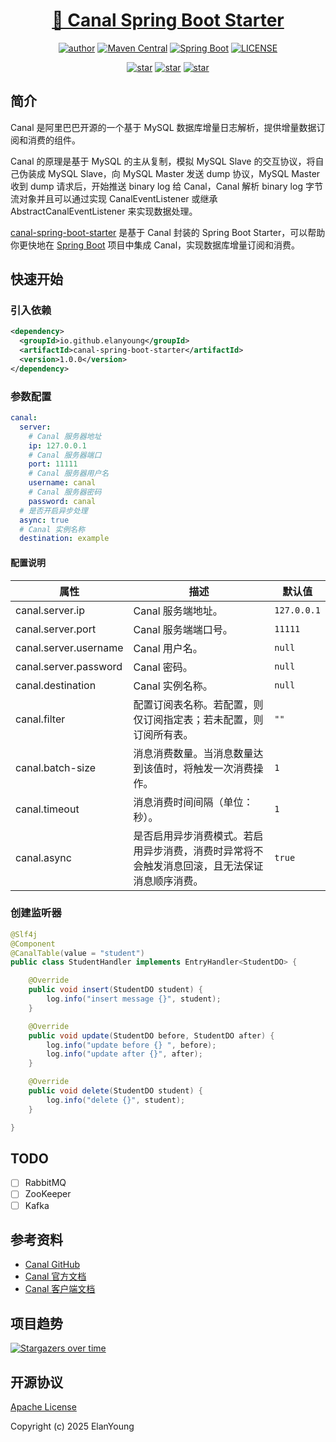 <h1 align="center"><a href="https://github.com/ElanYoung/canal-spring-boot" target="_blank">🚀 Canal Spring Boot Starter</a></h1>
<p align="center">
  <a href="https://doc.starimmortal.com"><img alt="author" src="https://img.shields.io/badge/author-ElanYoung-blue.svg"/></a>
  <a href="https://search.maven.org/search?q=g:io.github.elanyoung:canal-spring-boot-starter"><img alt="Maven Central" src="https://img.shields.io/maven-central/v/com.starimmortal/canal-spring-boot-starter?label=Maven%20Central"/></a>
  <a href="https://docs.spring.io/spring-boot/docs/2.7.18/reference/html/"><img alt="Spring Boot" src="https://img.shields.io/badge/Spring Boot-2.7.18-brightgreen.svg"/></a>
  <a href="https://github.com/ElanYoung/canal-spring-boot/blob/master/LICENSE"><img alt="LICENSE" src="https://img.shields.io/github/license/ElanYoung/canal-spring-boot.svg"/></a>
</p>

<p align="center">
  <a href="https://github.com/ElanYoung/canal-spring-boot/stargazers"><img alt="star" src="https://img.shields.io/github/stars/ElanYoung/canal-spring-boot.svg?label=Stars&style=social"/></a>
  <a href="https://github.com/ElanYoung/canal-spring-boot/network/members"><img alt="star" src="https://img.shields.io/github/forks/ElanYoung/canal-spring-boot.svg?label=Fork&style=social"/></a>
  <a href="https://github.com/ElanYoung/canal-spring-boot/watchers"><img alt="star" src="https://img.shields.io/github/watchers/ElanYoung/canal-spring-boot.svg?label=Watch&style=social"/></a>
</p>

## 简介

Canal 是阿里巴巴开源的一个基于 MySQL 数据库增量日志解析，提供增量数据订阅和消费的组件。

Canal 的原理是基于 MySQL 的主从复制，模拟 MySQL Slave 的交互协议，将自己伪装成 MySQL Slave，向 MySQL Master 发送 dump 协议，MySQL Master 收到 dump 请求后，开始推送 binary log 给 Canal，Canal 解析 binary log 字节流对象并且可以通过实现 CanalEventListener 或继承 AbstractCanalEventListener 来实现数据处理。

[canal-spring-boot-starter](https://github.com/StarImmortal/canal-spring-boot) 是基于 Canal 封装的 Spring Boot Starter，可以帮助你更快地在 [Spring Boot](https://spring.io/projects/spring-boot) 项目中集成 Canal，实现数据库增量订阅和消费。

## 快速开始

### 引入依赖

```xml
<dependency>
  <groupId>io.github.elanyoung</groupId>
  <artifactId>canal-spring-boot-starter</artifactId>
  <version>1.0.0</version>
</dependency>
```

### 参数配置

```yaml
canal:
  server:
    # Canal 服务器地址
    ip: 127.0.0.1
    # Canal 服务器端口
    port: 11111
    # Canal 服务器用户名
    username: canal
    # Canal 服务器密码
    password: canal
  # 是否开启异步处理
  async: true
  # Canal 实例名称
  destination: example
```

#### 配置说明

| 属性                    | 描述                                             | 默认值         |
|-----------------------|------------------------------------------------|-------------|
| canal.server.ip       | Canal 服务端地址。                                   | `127.0.0.1` |
| canal.server.port     | Canal 服务端端口号。                                  | `11111`     |
| canal.server.username | Canal 用户名。                                     | `null`      |
| canal.server.password | Canal 密码。                                      | `null`      |
| canal.destination     | Canal 实例名称。                                    | `null`      |
| canal.filter          | 配置订阅表名称。若配置，则仅订阅指定表；若未配置，则订阅所有表。               | `""`        |
| canal.batch-size      | 消息消费数量。当消息数量达到该值时，将触发一次消费操作。                   | `1`         |
| canal.timeout         | 消息消费时间间隔（单位：秒）。                                | `1`         |
| canal.async           | 是否启用异步消费模式。若启用异步消费，消费时异常将不会触发消息回滚，且无法保证消息顺序消费。 | `true`      |

### 创建监听器

```java
@Slf4j
@Component
@CanalTable(value = "student")
public class StudentHandler implements EntryHandler<StudentDO> {

	@Override
	public void insert(StudentDO student) {
		log.info("insert message {}", student);
	}

	@Override
	public void update(StudentDO before, StudentDO after) {
		log.info("update before {} ", before);
		log.info("update after {}", after);
	}

	@Override
	public void delete(StudentDO student) {
		log.info("delete {}", student);
	}

}
```

## TODO

- [ ] RabbitMQ
- [ ] ZooKeeper
- [ ] Kafka

## 参考资料

- [Canal GitHub](https://github.com/alibaba/canal)
- [Canal 官方文档](https://github.com/alibaba/canal/wiki)
- [Canal 客户端文档](https://github.com/alibaba/canal/wiki/ClientExample)

## 项目趋势

[![Stargazers over time](https://starchart.cc/ElanYoung/canal-spring-boot.svg)](https://starchart.cc/ElanYoung/canal-spring-boot)

## 开源协议

[Apache License](https://opensource.org/license/apache-2-0/)

Copyright (c) 2025 ElanYoung
